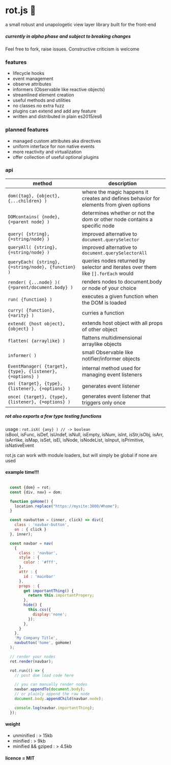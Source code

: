 # rot.js :rat:

a small robust and unapologetic view layer library built for the front-end

##### currently in alpha phase and subject to breaking changes
Feel free to fork, raise issues.
Constructive criticism is welcome

### features
* lifecycle hooks
* event management
* observe attributes
* informers (Observable like reactive objects)
* streamlined element creation
* useful methods and utilities
* no classes no extra fuzz
* plugins can extend and add any feature
* written and distributed in plain es2015/es6

### planned features
* managed custom attributes aka directives
* uniform interface for non native events
* more reactivity and virtualization
* offer collection of useful optional plugins

### api
| method | description  |
|--------|--------------|
| ``dom({tag}, {object}, {...children} )`` | where the magic happens it creates and defines behavior for elements from given options |
| ``DOMcontains( {node}, {=parent node} )`` | determines whether or not the dom or other node contains a specific node |
| ``query( {string}, {=string/node} )`` | improved alternative to ``document.querySelector``|
| ``queryAll( {string}, {=string/node} )`` | improved alternative to ``document.querySelectorAll``|
| ``queryEach( {string}, {=string/node}, {function} )`` | queries nodes returned by selector and iterates over them like ``[].forEach`` would|
| ``render( {...node} )( {=parent/document.body} )`` | renders nodes to document.body or node of your choice |
| ``run( {function} )`` | executes a given function when the DOM is loaded |
| ``curry( {function}, {=arity} )`` | curries a function |
| ``extend( {host object}, {object} )`` | extends host object with all props of other object |
| ``flatten( {arraylike} )`` | flattens multidimensional arraylike objects |
| ``informer( )`` | small Observable like notifier/informer objects |
| ``EventManager( {target}, {type}, {listener}, {=options} )`` | internal method used for managing event listeners |
| ``on( {target}, {type}, {listener}, {=options} )`` | generates event listener |
| ``once( {target}, {type}, {listener}, {=options} )`` | generates event listener that triggers only once |

##### rot also exports a few type testing functions
usage : ``rot.isX( {any} ) // -> boolean``  
isBool, isFunc,
isDef, isUndef,
isNull, isEmpty,
isNum, isInt,
isStr,isObj,
isArr, isArrlike,
isMap, isSet,
isEl, isNode, isNodeList,
isInput, isPrimitive, isNativeEvent

rot.js can work with module loaders, but will simply be global if none are used

#### example time!!!

```javascript

  const {dom} = rot;
  const {div, nav} = dom;

  function goHome() {
    location.replace("https://mysite:3000/#home");
  }

  const navbutton = (inner, click) => div({
    class : 'navbar-button',
    on : { click }
  }, inner);

  const navbar = nav(
    {
      class : 'navbar',
      style : {
        color : '#fff',
      },
      attr : {
        id : 'mainbar'
      },
      props : {
        get importantThing() {
          return this.importantPropery;
        },
        hide() {
          this.css({
            display:'none';
          });
        },
      }
    },    
    'My Company Title',
    navbutton('home', goHome)
  );

  // render your nodes
  rot.render(navbar);

  rot.run(() => {
    // post dom load code here

    // you can manually render nodes
    navbar.appendTo(document.body);
    // or plainly append the raw node
    document.body.appendChild(navbar.node);

    console.log(navbar.importantThing);
  });
```

#### weight
* unminified : > 15kb
* minified : > 9kb
* minified && gziped : > 4.5kb

#### licence = MIT
